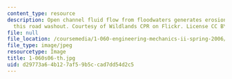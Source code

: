 ```yaml
---
content_type: resource
description: Open channel fluid flow from floodwaters generates erosion and caused
  this road washout. Courtesy of Wildlands CPR on Flickr. License CC BY-NC-SA.
file: null
file_location: /coursemedia/1-060-engineering-mechanics-ii-spring-2006/d29773a64b127af59b5ccad7dd54d2c5_1-060s06-th.jpg
file_type: image/jpeg
resourcetype: Image
title: 1-060s06-th.jpg
uid: d29773a6-4b12-7af5-9b5c-cad7dd54d2c5
---
```


